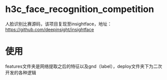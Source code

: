 # h3c_face_recognition_competition
人脸识别比赛源码，该项目复现至insightface，地址：https://github.com/deepinsight/insightface
# 使用
features文件夹是网络提取之后的特征以及gnd（label），deploy文件夹下为二次开发的各种逻辑

